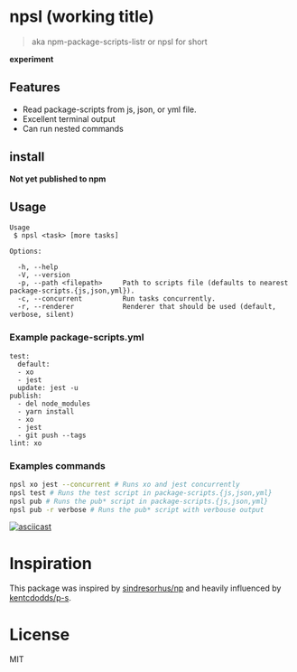# npsl (working title)

> aka npm-package-scripts-listr or npsl for short

**experiment**

## Features

* Read package-scripts from js, json, or yml file.
* Excellent terminal output
* Can run nested commands

## install

**Not yet published to npm**

## Usage

```
Usage
 $ npsl <task> [more tasks]

Options:

  -h, --help
  -V, --version
  -p, --path <filepath>     Path to scripts file (defaults to nearest package-scripts.{js,json,yml}).
  -c, --concurrent          Run tasks concurrently.
  -r, --renderer            Renderer that should be used (default, verbose, silent)
```

### Example package-scripts.yml

```
test:
  default:
  - xo
  - jest
  update: jest -u
publish:
  - del node_modules
  - yarn install
  - xo
  - jest
  - git push --tags
lint: xo
```

### Examples commands

```sh
npsl xo jest --concurrent # Runs xo and jest concurrently
npsl test # Runs the test script in package-scripts.{js,json,yml}
npsl pub # Runs the pub* script in package-scripts.{js,json,yml}
npsl pub -r verbose # Runs the pub* script with verbouse output
```

[![asciicast](https://asciinema.org/a/90351.png)](https://asciinema.org/a/90351)

# Inspiration

This package was inspired by [sindresorhus/np](https://github.com/sindresorhus/np) and heavily influenced by [kentcdodds/p-s](https://github.com/kentcdodds/p-s).

# License

MIT
